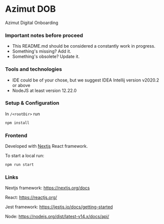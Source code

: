 # Azimut DOB #

Azimut Digital Onboarding

### Important notes before proceed ###

* This README.md should be considered a constantly work in progress.
* Something's missing? Add it.
* Something's obsolete? Update it.

### Tools and technologies ###

* IDE could be of your chose, but we suggest IDEA Intellij version v2020.2 or above
* NodeJS at least version 12.22.0

### Setup & Configuration ###

In `/<rootDir>` run
```bash
npm install
```

### Frontend ###
Developed with [Nextjs](https://nextjs.org/learn/foundations/about-nextjs) React framework.


To start a local run:

```bash
npm run start
```

### Links ###
Nextjs framework:
https://nextjs.org/docs

React:
https://reactjs.org/

Jest framework:
https://jestjs.io/docs/getting-started

Node:
https://nodejs.org/dist/latest-v14.x/docs/api/

